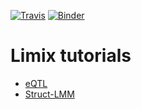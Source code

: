 [![Travis](https://img.shields.io/travis/com/limix-tutorials/master.svg)](https://travis-ci.com/limix/limix-tutorials) [![Binder](https://mybinder.org/badge_logo.svg)](https://mybinder.org/v2/gh/limix/limix-tutorials/master)

# Limix tutorials

- [eQTL](https://mybinder.org/v2/gh/limix/limix-tutorials/develop?filepath=eQTL.ipynb)
- [Struct-LMM](https://mybinder.org/v2/gh/limix/limix-tutorials/develop?filepath=struct-lmm.ipynb)
